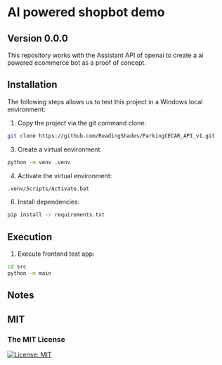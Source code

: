 # AI powered shopbot demo
## Version 0.0.0
This repository works with the Assistant API of openai to create a ai powered ecommerce bot as a proof of concept. 

## Installation
The following steps allows us to test this project in a Windows local environment:

1. Copy the project via the git command clone:
```bash
git clone https://github.com/ReadingShades/ParkingCECAR_API_v1.git
```
3. Create a virtual environment: 
```bash
python -m venv .venv
```
4. Activate the virtual environment:
```bash
.venv/Scripts/Activate.bat
```
6. Install dependencies:
```bash
pip install -r requirements.txt
```
## Execution
1. Execute frontend test app:
```bash
cd src
python -m main
```

## Notes


## MIT
### The MIT License
[![License: MIT](https://img.shields.io/badge/License-MIT-yellow.svg)](https://opensource.org/licenses/MIT)
